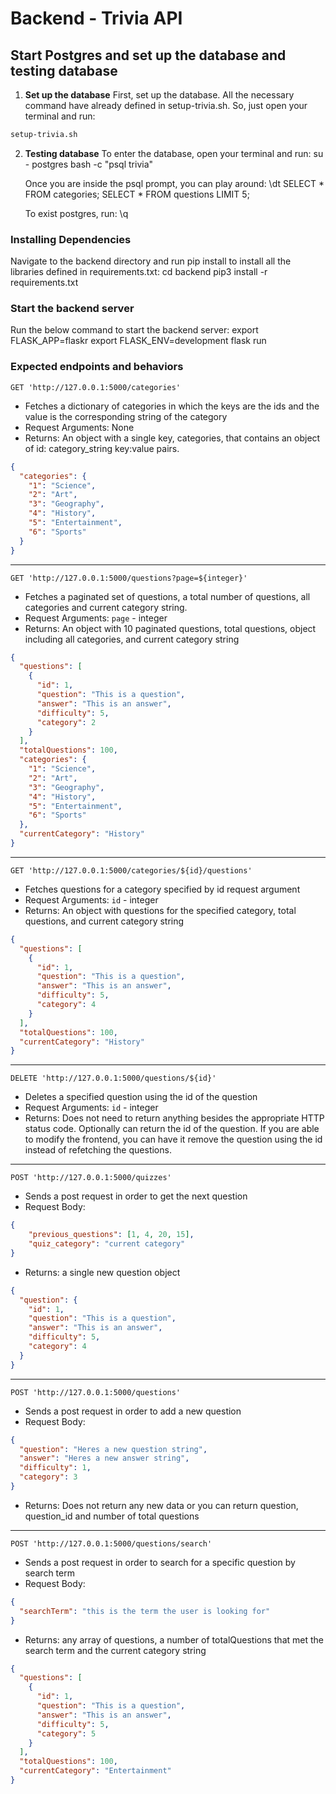 # Backend - Trivia API

## Start Postgres and set up the database and testing database

1. **Set up the database**
   First, set up the database. All the necessary command have already defined in setup-trivia.sh. So, just open your terminal and run:
   
```bash
setup-trivia.sh
```

2. **Testing database**
   To enter the database, open your terminal and run:
       su - postgres bash -c "psql trivia"
       
   Once you are inside the psql prompt, you can play around:
       \dt
       SELECT * FROM categories;
       SELECT * FROM questions LIMIT 5;
       
   To exist postgres, run:
       \q
       

### Installing Dependencies

Navigate to the backend directory and run pip install to install all the libraries defined in requirements.txt:
   cd backend
   pip3 install -r requirements.txt
   

### Start the backend server

Run the below command to start the backend server:
   export FLASK_APP=flaskr
   export FLASK_ENV=development
   flask run
   

### Expected endpoints and behaviors

`GET 'http://127.0.0.1:5000/categories'`

- Fetches a dictionary of categories in which the keys are the ids and the value is the corresponding string of the category
- Request Arguments: None
- Returns: An object with a single key, categories, that contains an object of id: category_string key:value pairs.

```json
{
  "categories": {
    "1": "Science",
    "2": "Art",
    "3": "Geography",
    "4": "History",
    "5": "Entertainment",
    "6": "Sports"
  }
}
```

---

`GET 'http://127.0.0.1:5000/questions?page=${integer}'`

- Fetches a paginated set of questions, a total number of questions, all categories and current category string.
- Request Arguments: `page` - integer
- Returns: An object with 10 paginated questions, total questions, object including all categories, and current category string

```json
{
  "questions": [
    {
      "id": 1,
      "question": "This is a question",
      "answer": "This is an answer",
      "difficulty": 5,
      "category": 2
    }
  ],
  "totalQuestions": 100,
  "categories": {
    "1": "Science",
    "2": "Art",
    "3": "Geography",
    "4": "History",
    "5": "Entertainment",
    "6": "Sports"
  },
  "currentCategory": "History"
}
```

---

`GET 'http://127.0.0.1:5000/categories/${id}/questions'`

- Fetches questions for a category specified by id request argument
- Request Arguments: `id` - integer
- Returns: An object with questions for the specified category, total questions, and current category string

```json
{
  "questions": [
    {
      "id": 1,
      "question": "This is a question",
      "answer": "This is an answer",
      "difficulty": 5,
      "category": 4
    }
  ],
  "totalQuestions": 100,
  "currentCategory": "History"
}
```

---

`DELETE 'http://127.0.0.1:5000/questions/${id}'`

- Deletes a specified question using the id of the question
- Request Arguments: `id` - integer
- Returns: Does not need to return anything besides the appropriate HTTP status code. Optionally can return the id of the question. If you are able to modify the frontend, you can have it remove the question using the id instead of refetching the questions.

---

`POST 'http://127.0.0.1:5000/quizzes'`

- Sends a post request in order to get the next question
- Request Body:

```json
{
    "previous_questions": [1, 4, 20, 15],
    "quiz_category": "current category"
}
```

- Returns: a single new question object

```json
{
  "question": {
    "id": 1,
    "question": "This is a question",
    "answer": "This is an answer",
    "difficulty": 5,
    "category": 4
  }
}
```

---

`POST 'http://127.0.0.1:5000/questions'`

- Sends a post request in order to add a new question
- Request Body:

```json
{
  "question": "Heres a new question string",
  "answer": "Heres a new answer string",
  "difficulty": 1,
  "category": 3
}
```

- Returns: Does not return any new data or you can return question, question_id and number of total questions

---

`POST 'http://127.0.0.1:5000/questions/search'`

- Sends a post request in order to search for a specific question by search term
- Request Body:

```json
{
  "searchTerm": "this is the term the user is looking for"
}
```

- Returns: any array of questions, a number of totalQuestions that met the search term and the current category string

```json
{
  "questions": [
    {
      "id": 1,
      "question": "This is a question",
      "answer": "This is an answer",
      "difficulty": 5,
      "category": 5
    }
  ],
  "totalQuestions": 100,
  "currentCategory": "Entertainment"
}
```
